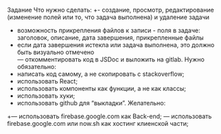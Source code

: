 Задание Что нужно сделать:
+- создание, просмотр, редактирование (изменение полей или то, что задача выполнена) и удаление задачи
+ возможность прикрепления файлов к записи - поля в задаче: заголовок, описание, дата завершения, прикрепленные файлы
+ если дата завершения истекла или задача выполнена, это должно быть визуально отмечено  
— откомментировать код в JSDoc и выложить на gitlab.  Нужно обязательно:
+ написать код самому, а не скопировать с stackoverflow;
+ использовать React;
+ использовать компоненты как функции, а не как классы;
+ использовать хуки;
+ использовать github для “выкладки”.  Желательно:
<!-- — использовать dayjs для работы с датами; -->
+— использовать firebase.google.com как Back-end;
— использовать firebase.google.com или now.sh как хостинг клиенской части;
<!-- — использовать less, если потребуется писать стили; — постараться не использовать никаких библиотек, кроме необходимых для общения с Back-end.  Не требуется делать супер-красивый UI и функции не описанные в задании.  С уважением, команда WomanUP -->